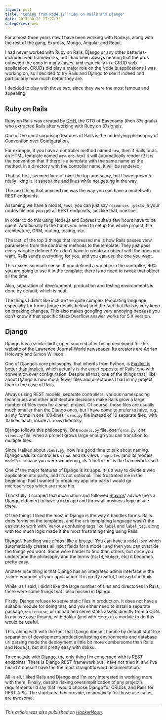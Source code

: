 ```yaml
---
layout: post
title: "Coming from Node.js: Ruby on Rails and Django"
date: 2017-08-22 17:27:32
categories: web
---
```


For almost three years now I have been working with Node.js, along with the rest of the gang, Express, Mongo, Angular and React.

I had never worked with Ruby on Rails, Django or any other batteries-included web frameworks, but I had been always hearing that the pros outweigh the cons in many cases, and especially in a CRUD web application. CRUDs did play a major role on the Node.js applications I was working on, so I decided to try Rails and Django to see if indeed and particularly how much better they are.

I decided to play with those two, since they were the most famous and appealing.

## Ruby on Rails

Ruby on Rails was created by [DHH](https://twitter.com/dhh), the CTO of Basecamp (then 37signals) who extracted Rails after working with Ruby on 37signals.

One of the most surprising features of Rails is the underlying philosophy of [Convention over Configuration](http://rubyonrails.org/doctrine/#convention-over-configuration).

For example, if you have a controller method named `new`, then if Rails finds an HTML template named `new.erb.html` it will automatically render it! It is the convention that if there is a template with the same name as the method, in a directory with the controller name, it will be rendered.

That, at first, seemed kind of over the top and scary, but I have grown to really liking it. It saves time and lines while not getting in the way.

The next thing that amazed me was the way you can have a model with REST endpoints.

Assuming we have a model, `Post`, you can just say `resources :posts` in your routes file and you get all REST endpoints, just like that, one line.

In order to do this using Node.js and Express quite a few hours have to be spent. Additionally to the hours you need to setup the whole project, file architecture, ORM, routing, testing, etc.

The last, of the top 3 things that impressed me is how Rails passes view parameters from the controller methods to the template. They just pass every variable defined! You don’t have to create an object with the ones you want, Rails sends everything for you, and you can use the one you want.

This makes so much sense. If you defined a variable in the controller, 90% you are going to use it in the template; there is no need to tweak that object all the time.

Also, separation of development, production and testing environments is done by default, which is neat.

The things I didn’t like include the quite complex templating language, especially for forms (more details below) and the fact that Rails is very keen on breaking changes. This also makes googling very annoying because you don’t know if that specific StackOverflow answer works for 5.X version.

## Django

Django has a similar birth, open sourced after being developed for the website of the Lawrence Journal-World newspaper. Its creators are Adrian Holovaty and Simon Willison.

One of Django’s core philosophy, that inherits from Python, is [Explicit is better than implicit](https://docs.djangoproject.com/en/1.11/misc/design-philosophies/#explicit-is-better-than-implicit), which actually is the exact opposite of Rails’ one with convention over configuration. Despite all that, one of the things that I like about Django is how much fewer files and directories I had in my project than in the case of Rails.

Always using REST models, separate controllers, various namespacing techniques and other architecture decisions make Rails grow a large number of files even for a small project. Of course, those files are usually much smaller than the Django ones, but I have come to prefer to have, e.g., all my forms in one 100-lines `forms.py` file instead of 10 separate files, with 10 lines each, inside a `forms` directory.

Django follows this philosophy. One `models.py` file, one `forms.py`, one `views.py` file; when a project grows large enough you can transition to multiple files.

Since I talked about `views.py`, now is a good time to talk about naming. Django calls its controllers `views` and its views `templates` (and its models `models`). In case you were wondering, its “controller” is the framework itself.

One of the major features of Django is its apps. It is a way to divide a web application into parts, and it’s not optional. This frustrated me in the beginning; had I wanted to break my app into parts I would go microservices which are more hip.

Thankfully, I scraped that incarnation and followed [Stavros](https://www.stavros.io/)’ advice (he’s a Django oldtimer) to have a `main` app and throw all business logic inside there.

Of the things I liked the most in Django is the way it handles forms. Rails does forms on the templates, and the `erb` templating language wasn’t the easiest to work with. Various confusing tags like `label` and `label_tag`, along with too much logic made it the most frustrating thing using Rails.

Django’s handling was *almost* like a breeze. You can have a `ModelForm` which automatically creates all input fields for a model, and then you can override the things you want. Some were harder to find than others, but once you understand the philosophy and the terms (`Field`, `Widget`, etc) it becomes pretty easy.

Another nice thing is that Django has an integrated admin interface in the `/admin` endpoint of your application. It is pretty useful, I missed it in Rails.

While, as I said, I didn’t like the large number of files and directories in Rails, there were some things that I also missed in Django.

Firstly, Django refuses to serve static files in production. It does not have a suitable module for doing that, and you either need to install a separate package, `whitenoise`, or upload and serve static assets directly from a CDN. In my use case though, with dokku (and with Heroku) a module to do this would be useful.

This, along with with the fact that Django doesn’t handle by default stuff like separation of development/production/testing environments and database url parsing made the deployment a little bit more cumbersome than Rails and Node.js, but still pretty easy with dokku.

To conclude with Django, the only thing I’m concerned with is REST endpoints. There is Django REST framework but I have not tried it, and I’ve heard it doesn’t have the the most straightforward documentation.

All in all, I liked Rails and Django and I’m very interested in working more with them. Finally, despite risking oversimplification of any project’s requirements I’d say that I would choose Django for CRUDs, and Rails for REST APIs. The shortcuts they provide, respectively for those use cases, are awesome.

---

*This article was also published on [HackerNoon](https://hackernoon.com/coming-from-node-js-ruby-on-rails-and-django-6c6c9390e31a).*
